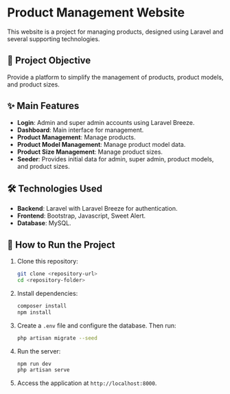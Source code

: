 # Product Management Website

This website is a project for managing products, designed using Laravel and several supporting technologies.

## 🎯 Project Objective

Provide a platform to simplify the management of products, product models, and product sizes.

## ✨ Main Features

- **Login**: Admin and super admin accounts using Laravel Breeze.  
- **Dashboard**: Main interface for management.  
- **Product Management**: Manage products.  
- **Product Model Management**: Manage product model data.  
- **Product Size Management**: Manage product sizes.  
- **Seeder**: Provides initial data for admin, super admin, product models, and product sizes.

## 🛠️ Technologies Used

- **Backend**: Laravel with Laravel Breeze for authentication.  
- **Frontend**: Bootstrap, Javascript, Sweet Alert.  
- **Database**: MySQL.  

## 🚀 How to Run the Project

1. Clone this repository:  
   ```bash
   git clone <repository-url>
   cd <repository-folder>
   ```

2. Install dependencies:  
   ```bash
   composer install
   npm install
   ```

3. Create a `.env` file and configure the database. Then run:  
   ```bash
   php artisan migrate --seed
   ```

4. Run the server:  
   ```bash
   npm run dev
   php artisan serve
   ```

5. Access the application at `http://localhost:8000`.


